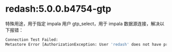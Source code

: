 # redash:5.0.0.b4754-gtp

特殊用途，用于指定 impala 用户 gtp_select，用于 impala 数据源连接，解决以下报错：

```sh
Connection Test Failed:
Metastore Error [AuthorizationException: User 'redash' does not have privileges to access: gtp.*.* ]
```


